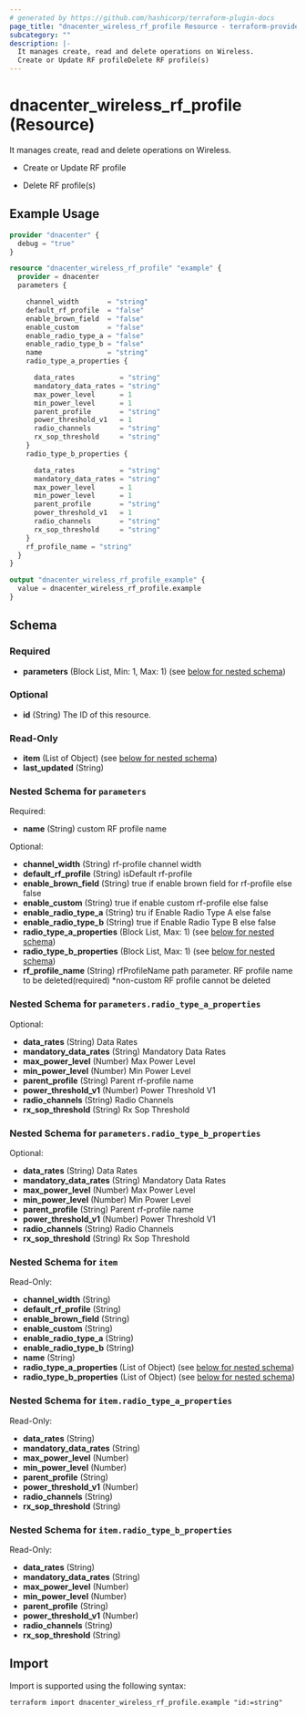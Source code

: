 ```yaml
---
# generated by https://github.com/hashicorp/terraform-plugin-docs
page_title: "dnacenter_wireless_rf_profile Resource - terraform-provider-dnacenter"
subcategory: ""
description: |-
  It manages create, read and delete operations on Wireless.
  Create or Update RF profileDelete RF profile(s)
---
```


# dnacenter_wireless_rf_profile (Resource)

It manages create, read and delete operations on Wireless.

- Create or Update RF profile

- Delete RF profile(s)

## Example Usage

```terraform
provider "dnacenter" {
  debug = "true"
}

resource "dnacenter_wireless_rf_profile" "example" {
  provider = dnacenter
  parameters {

    channel_width       = "string"
    default_rf_profile  = "false"
    enable_brown_field  = "false"
    enable_custom       = "false"
    enable_radio_type_a = "false"
    enable_radio_type_b = "false"
    name                = "string"
    radio_type_a_properties {

      data_rates           = "string"
      mandatory_data_rates = "string"
      max_power_level      = 1
      min_power_level      = 1
      parent_profile       = "string"
      power_threshold_v1   = 1
      radio_channels       = "string"
      rx_sop_threshold     = "string"
    }
    radio_type_b_properties {

      data_rates           = "string"
      mandatory_data_rates = "string"
      max_power_level      = 1
      min_power_level      = 1
      parent_profile       = "string"
      power_threshold_v1   = 1
      radio_channels       = "string"
      rx_sop_threshold     = "string"
    }
    rf_profile_name = "string"
  }
}

output "dnacenter_wireless_rf_profile_example" {
  value = dnacenter_wireless_rf_profile.example
}
```

<!-- schema generated by tfplugindocs -->
## Schema

### Required

- **parameters** (Block List, Min: 1, Max: 1) (see [below for nested schema](#nestedblock--parameters))

### Optional

- **id** (String) The ID of this resource.

### Read-Only

- **item** (List of Object) (see [below for nested schema](#nestedatt--item))
- **last_updated** (String)

<a id="nestedblock--parameters"></a>
### Nested Schema for `parameters`

Required:

- **name** (String) custom RF profile name

Optional:

- **channel_width** (String) rf-profile channel width
- **default_rf_profile** (String) isDefault rf-profile
- **enable_brown_field** (String) true if enable brown field for rf-profile else false
- **enable_custom** (String) true if enable custom rf-profile else false
- **enable_radio_type_a** (String) tru if Enable Radio Type A else false
- **enable_radio_type_b** (String) true if Enable Radio Type B else false
- **radio_type_a_properties** (Block List, Max: 1) (see [below for nested schema](#nestedblock--parameters--radio_type_a_properties))
- **radio_type_b_properties** (Block List, Max: 1) (see [below for nested schema](#nestedblock--parameters--radio_type_b_properties))
- **rf_profile_name** (String) rfProfileName path parameter. RF profile name to be deleted(required) *non-custom RF profile cannot be deleted

<a id="nestedblock--parameters--radio_type_a_properties"></a>
### Nested Schema for `parameters.radio_type_a_properties`

Optional:

- **data_rates** (String) Data Rates
- **mandatory_data_rates** (String) Mandatory Data Rates
- **max_power_level** (Number) Max Power Level
- **min_power_level** (Number) Min Power Level
- **parent_profile** (String) Parent rf-profile name
- **power_threshold_v1** (Number) Power Threshold V1
- **radio_channels** (String) Radio Channels
- **rx_sop_threshold** (String) Rx Sop Threshold


<a id="nestedblock--parameters--radio_type_b_properties"></a>
### Nested Schema for `parameters.radio_type_b_properties`

Optional:

- **data_rates** (String) Data Rates
- **mandatory_data_rates** (String) Mandatory Data Rates
- **max_power_level** (Number) Max Power Level
- **min_power_level** (Number) Min Power Level
- **parent_profile** (String) Parent rf-profile name
- **power_threshold_v1** (Number) Power Threshold V1
- **radio_channels** (String) Radio Channels
- **rx_sop_threshold** (String) Rx Sop Threshold



<a id="nestedatt--item"></a>
### Nested Schema for `item`

Read-Only:

- **channel_width** (String)
- **default_rf_profile** (String)
- **enable_brown_field** (String)
- **enable_custom** (String)
- **enable_radio_type_a** (String)
- **enable_radio_type_b** (String)
- **name** (String)
- **radio_type_a_properties** (List of Object) (see [below for nested schema](#nestedobjatt--item--radio_type_a_properties))
- **radio_type_b_properties** (List of Object) (see [below for nested schema](#nestedobjatt--item--radio_type_b_properties))

<a id="nestedobjatt--item--radio_type_a_properties"></a>
### Nested Schema for `item.radio_type_a_properties`

Read-Only:

- **data_rates** (String)
- **mandatory_data_rates** (String)
- **max_power_level** (Number)
- **min_power_level** (Number)
- **parent_profile** (String)
- **power_threshold_v1** (Number)
- **radio_channels** (String)
- **rx_sop_threshold** (String)


<a id="nestedobjatt--item--radio_type_b_properties"></a>
### Nested Schema for `item.radio_type_b_properties`

Read-Only:

- **data_rates** (String)
- **mandatory_data_rates** (String)
- **max_power_level** (Number)
- **min_power_level** (Number)
- **parent_profile** (String)
- **power_threshold_v1** (Number)
- **radio_channels** (String)
- **rx_sop_threshold** (String)

## Import

Import is supported using the following syntax:

```shell
terraform import dnacenter_wireless_rf_profile.example "id:=string"
```
